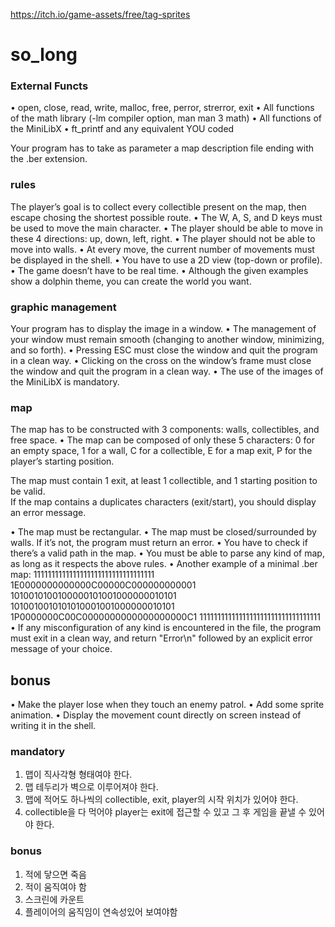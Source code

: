 https://itch.io/game-assets/free/tag-sprites

# so_long
### External Functs
• open, close, read, write, malloc, free, perror, strerror, exit
• All functions of the math library (-lm compiler option, man man 3 math)
• All functions of the MiniLibX
• ft_printf and any equivalent YOU coded

Your program has to take as parameter a map description file ending with the .ber
extension.

### rules
The player’s goal is to collect every collectible present on the map, then escape 
chosing the shortest possible route.
• The W, A, S, and D keys must be used to move the main character.
• The player should be able to move in these 4 directions: up, down, left, right.
• The player should not be able to move into walls.
• At every move, the current number of movements must be displayed in the shell.
• You have to use a 2D view (top-down or profile).
• The game doesn’t have to be real time.
• Although the given examples show a dolphin theme, you can create the world you
want.

### graphic management
Your program has to display the image in a window.
• The management of your window must remain smooth (changing to another window, minimizing, and so forth).
• Pressing ESC must close the window and quit the program in a clean way.
• Clicking on the cross on the window’s frame must close the window and quit the
program in a clean way.
• The use of the images of the MiniLibX is mandatory.

### map
The map has to be constructed with 3 components: walls, collectibles, and free
space.
• The map can be composed of only these 5 characters:
0 for an empty space,
1 for a wall,
C for a collectible,
E for a map exit,
P for the player’s starting position.

The map must contain 1 exit, at least 1 collectible, and 1 starting position to
be valid.  
If the map contains a duplicates characters (exit/start), you should
display an error message.

• The map must be rectangular.
• The map must be closed/surrounded by walls. If it’s not, the program must return
an error.
• You have to check if there’s a valid path in the map.
• You must be able to parse any kind of map, as long as it respects the above rules.
• Another example of a minimal .ber map:
1111111111111111111111111111111111
1E0000000000000C00000C000000000001
1010010100100000101001000000010101
1010010010101010001001000000010101
1P0000000C00C0000000000000000000C1
1111111111111111111111111111111111
• If any misconfiguration of any kind is encountered in the file, the program must
exit in a clean way, and return "Error\n" followed by an explicit error message of
your choice.

## bonus
• Make the player lose when they touch an enemy patrol.
• Add some sprite animation.
• Display the movement count directly on screen instead of writing it in the shell.

### mandatory
1. 맵이 직사각형 형태여야 한다.
2. 맵 테두리가 벽으로 이루어져야 한다.
3. 맵에 적어도 하나씩의 collectible, exit, player의 시작 위치가 있어야 한다.
4. collectible을 다 먹어야 player는 exit에 접근할 수 있고 그 후 게임을 끝낼 수 있어야 한다.

### bonus
1. 적에 닿으면 죽음
2. 적이 움직여야 함
3. 스크린에 카운트
4. 플레이어의 움직임이 연속성있어 보여야함